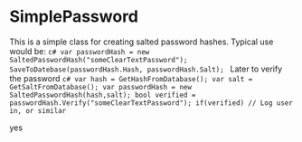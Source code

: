 ﻿ SimplePassword
 ======================

 This is a simple class for creating salted password hashes.
 Typical use would be:
     ```c#
	var passwordHash = new SaltedPasswordHash("someClearTextPassword");
	SaveToDatebase(passwordHash.Hash, passwordHash.Salt);
	 ```
Later to verify the password
	```c#
	var hash = GetHashFromDatabase();
	var salt = GetSaltFromDatabase();
	var passwordHash = new SaltedPasswordHash(hash,salt);
	bool verified = passwordHash.Verify("someClearTextPassword");
	if(verified)
		// Log user in, or similar
	```
	
yes
